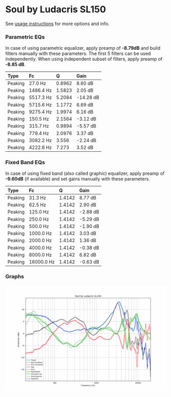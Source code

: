 # Soul by Ludacris SL150
See [usage instructions](https://github.com/jaakkopasanen/AutoEq#usage) for more options and info.

### Parametric EQs
In case of using parametric equalizer, apply preamp of **-8.79dB** and build filters manually
with these parameters. The first 5 filters can be used independently.
When using independent subset of filters, apply preamp of **-8.85 dB**.

| Type    | Fc        |      Q | Gain      |
|:--------|:----------|:-------|:----------|
| Peaking | 27.0 Hz   | 0.8962 | 8.60 dB   |
| Peaking | 1486.4 Hz | 1.5823 | 2.05 dB   |
| Peaking | 5517.3 Hz | 5.2084 | -14.28 dB |
| Peaking | 5715.6 Hz | 1.1772 | 6.69 dB   |
| Peaking | 9275.4 Hz | 1.9974 | 6.16 dB   |
| Peaking | 150.5 Hz  | 2.1564 | -3.12 dB  |
| Peaking | 315.7 Hz  | 0.9894 | -5.57 dB  |
| Peaking | 779.4 Hz  | 2.0976 | 3.37 dB   |
| Peaking | 3082.2 Hz | 3.556  | -2.24 dB  |
| Peaking | 4222.6 Hz | 7.273  | 3.52 dB   |

### Fixed Band EQs
In case of using fixed band (also called graphic) equalizer, apply preamp of **-9.60dB**
(if available) and set gains manually with these parameters.

| Type    | Fc         |      Q | Gain     |
|:--------|:-----------|:-------|:---------|
| Peaking | 31.3 Hz    | 1.4142 | 8.77 dB  |
| Peaking | 62.5 Hz    | 1.4142 | 2.90 dB  |
| Peaking | 125.0 Hz   | 1.4142 | -2.88 dB |
| Peaking | 250.0 Hz   | 1.4142 | -5.29 dB |
| Peaking | 500.0 Hz   | 1.4142 | -1.90 dB |
| Peaking | 1000.0 Hz  | 1.4142 | 3.03 dB  |
| Peaking | 2000.0 Hz  | 1.4142 | 1.36 dB  |
| Peaking | 4000.0 Hz  | 1.4142 | -0.38 dB |
| Peaking | 8000.0 Hz  | 1.4142 | 6.82 dB  |
| Peaking | 16000.0 Hz | 1.4142 | -0.63 dB |

### Graphs
![](./Soul%20by%20Ludacris%20SL150.png)